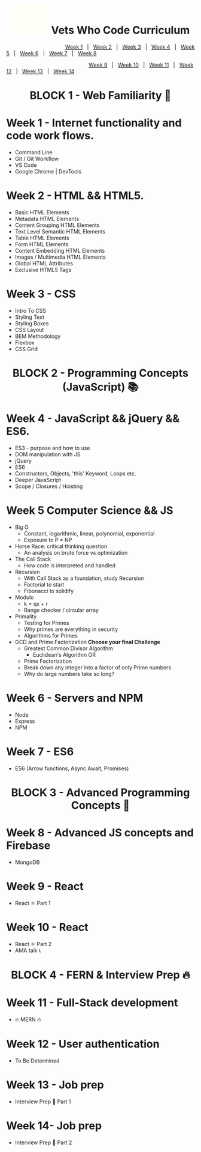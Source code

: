 <h1 align="center"></h1>
<h1 align="center"><img src="/images/vwc.gif" alt="Vets Who Code" width="100px" /> Vets Who Code Curriculum </h1>

&nbsp;&nbsp;&nbsp;&nbsp;&nbsp;&nbsp;&nbsp;&nbsp;&nbsp;&nbsp;&nbsp;&nbsp;&nbsp;&nbsp;&nbsp;&nbsp;&nbsp;&nbsp;&nbsp;&nbsp;&nbsp;&nbsp;&nbsp;&nbsp;&nbsp;&nbsp;&nbsp;&nbsp;&nbsp;&nbsp;&nbsp;&nbsp;&nbsp;&nbsp;&nbsp;&nbsp;&nbsp;&nbsp;&nbsp;&nbsp;[Week 1](Week_1)&nbsp;&nbsp;&nbsp;|&nbsp;&nbsp;&nbsp;[Week 2](Week_2)&nbsp;&nbsp;&nbsp;|&nbsp;&nbsp;&nbsp;[Week 3](Week_1)&nbsp;&nbsp;&nbsp;|&nbsp;&nbsp;&nbsp;[Week 4](Week_1)&nbsp;&nbsp;&nbsp;|&nbsp;&nbsp;&nbsp;[Week 5](Week_1)&nbsp;&nbsp;&nbsp;|&nbsp;&nbsp;&nbsp;[Week 6](Week_1)&nbsp;&nbsp;&nbsp;|&nbsp;&nbsp;&nbsp;[Week 7](Week_1)&nbsp;&nbsp;&nbsp;|&nbsp;&nbsp;&nbsp;[Week 8](Week_1)

&nbsp;&nbsp;&nbsp;&nbsp;&nbsp;&nbsp;&nbsp;&nbsp;&nbsp;&nbsp;&nbsp;&nbsp;&nbsp;&nbsp;&nbsp;&nbsp;&nbsp;&nbsp;&nbsp;&nbsp;&nbsp;&nbsp;&nbsp;&nbsp;&nbsp;&nbsp;&nbsp;&nbsp;&nbsp;&nbsp;&nbsp;&nbsp;&nbsp;&nbsp;&nbsp;&nbsp;&nbsp;&nbsp;&nbsp;&nbsp;&nbsp;&nbsp;&nbsp;&nbsp;&nbsp;&nbsp;&nbsp;&nbsp;&nbsp;&nbsp;&nbsp;&nbsp;&nbsp;&nbsp;&nbsp;&nbsp;[Week 9](Week_1)&nbsp;&nbsp;&nbsp;|&nbsp;&nbsp;&nbsp;[Week 10](Week_1)&nbsp;&nbsp;&nbsp;|&nbsp;&nbsp;&nbsp;[Week 11](Week_1)&nbsp;&nbsp;&nbsp;|&nbsp;&nbsp;&nbsp;[Week 12](Week_1)&nbsp;&nbsp;&nbsp;|&nbsp;&nbsp;&nbsp;[Week 13](Week_1)&nbsp;&nbsp;&nbsp;|&nbsp;&nbsp;&nbsp;[Week 14](Week_1)

<h1 align="center">BLOCK   1 - Web Familiarity 🔧</h1>

# Week 1 - Internet functionality and code work flows.

- Command Line
- Git / Git Workflow
- VS Code
- Google Chrome | DevTools

# Week 2 - HTML && HTML5.

- Basic HTML Elements
- Metadata HTML Elements
- Content Grouping HTML Elements
- Text Level Semantic HTML Elements
- Table HTML Elements
- Form HTML Elements
- Content Embedding HTML Elements
- Images / Multimedia HTML Elements
- Global HTML Attributes
- Exclusive HTML5 Tags
  

# Week 3 - CSS

- Intro To CSS
- Styling Text
- Styling Boxes
- CSS Layout
- BEM Methodology
- Flexbox
- CSS Grid

<h1 align="center">BLOCK 2 - Programming Concepts (JavaScript) 📚</h1>

# Week 4 - JavaScript && jQuery && ES6.

- ES3 - purpose and how to use
- DOM manipulation with JS
- jQuery
- ES6
- Constructors, Objects, 'this' Keyword, Loops etc.
- Deeper JavaScript
- Scope / Closures / Hoisting

# Week 5 Computer Science && JS

- Big O
   - Constant, logarithmic, linear, polynomial, exponential
   - Exposure to P = NP
- Horse Race: critical thinking question
   - An analysis on brute force vs optimization
- The Call Stack
   - How code is interpreted and handled
- Recursion 
   - With Call Stack as a foundation, study Recursion
   - Factorial to start
   - Fibonacci to solidify
- Modulo 
   - k = qx + r 
   - Range checker / circular array
- Primality
   - Testing for Primes
   - Why primes are everything in security 
   - Algorithms for Primes
- GCD and Prime Factorization
   <strong>Choose your final Challenge</strong>
   - Greatest Common Divisor Algorithm
     - Euclidean's Algorithm
   OR
   - Prime Factorization
   - Break down any integer into a factor of only Prime numbers
   - Why do large numbers take so long?

   
# Week 6 - Servers and NPM

- Node
- Express
- NPM 

# Week 7 - ES6

- ES6 (Arrow functions, Async Await, Promises)

<h1 align="center">BLOCK 3 - Advanced Programming Concepts 📜</h1>

# Week 8 - Advanced JS concepts and Firebase

- MongoDB

# Week 9 - React

- React ⚛️ Part 1

# Week 10 - React

- React ⚛️ Part 2
- AMA talk 📞

<h1 align="center">BLOCK 4 - FERN & Interview Prep 🔥</h1>

# Week 11 - Full-Stack development

- 🔥 MERN 🔥

# Week 12 - User authentication

- To Be Determined

# Week 13 - Job prep

- Interview Prep 🏢 Part 1

# Week 14- Job prep

- Interview Prep 🏢 Part 2
